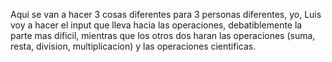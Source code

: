 Aqui se van a hacer 3 cosas diferentes para 3 personas diferentes, yo, Luis voy a hacer el input que lleva hacia las operaciones, debatiblemente la parte mas dificil, mientras que los otros
dos haran las operaciones (suma, resta, division, multiplicacion) y las operaciones cientificas.
